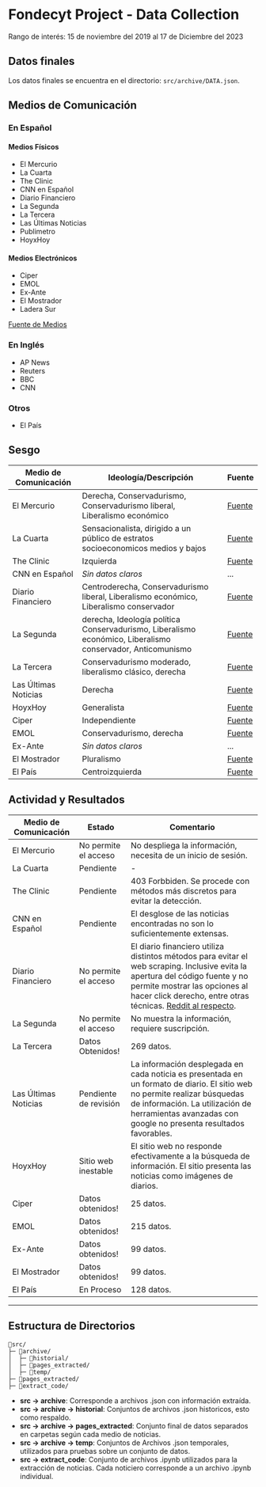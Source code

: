 # Fondecyt Project - Data Collection

Rango de interés: 15 de noviembre del 2019 al 17 de Diciembre del 2023 

## Datos finales

Los datos finales se encuentra en el directorio: `src/archive/DATA.json`.

## Medios de Comunicación

### En Español

#### Medios Físicos

- El Mercurio
- La Cuarta
- The Clinic
- CNN en Español
- Diario Financiero
- La Segunda
- La Tercera
- Las Últimas Noticias
- Publimetro
- HoyxHoy

#### Medios Electrónicos

- Ciper
- EMOL
- Ex-Ante
- El Mostrador
- Ladera Sur

[Fuente de Medios](https://es.wikipedia.org/wiki/Medios_de_comunicaci%C3%B3n_en_Chile#Electr%C3%B3nicos)

### En Inglés

- AP News
- Reuters
- BBC
- CNN

### Otros

- El País

## Sesgo

| Medio de Comunicación | Ideología/Descripción                                                                                      | Fuente                         |
| --------------------- | ---------------------------------------------------------------------------------------------------------- | ------------------------------ |
| El Mercurio           | Derecha, Conservadurismo, Conservadurismo liberal, Liberalismo económico                                   | [Fuente][El Mercurio]          |
| La Cuarta             | Sensacionalista, dirigido a un público de estratos socioeconomicos medios y bajos                          | [Fuente][La Cuarta]            |
| The Clinic            | Izquierda                                                                                                  | [Fuente][The Clinic]           |
| CNN en Español        | _Sin datos claros_                                                                                         | ...                            |
| Diario Financiero     | Centroderecha, Conservadurismo liberal, Liberalismo económico, Liberalismo conservador                     | [Fuente][Diario Financiero]    |
| La Segunda            | derecha, Ideología política Conservadurismo, Liberalismo económico, Liberalismo conservador, Anticomunismo | [Fuente][La Segunda]           |
| La Tercera            | Conservadurismo moderado, liberalismo clásico, derecha                                                     | [Fuente][La Tercera]           |
| Las Últimas Noticias  | Derecha                                                                                                    | [Fuente][Las Ultimas Noticias] |
| HoyxHoy               | Generalista                                                                                                | [Fuente][HoyxHoy]              |
| Ciper                 | Independiente                                                                                              | [Fuente][Ciper]                |
| EMOL                  | Conservadurismo, derecha                                                                                   | [Fuente][EMOL]                 |
| Ex-Ante               | _Sin datos claros_                                                                                         | ...                            |
| El Mostrador          | Pluralismo                                                                                                 | [Fuente][El Mostrador]         |
| El País               | Centroizquierda                                                                                            | [Fuente][El Pais]              |

[El Mostrador]: https://es.wikipedia.org/wiki/El_Mostrador
[La Cuarta]: https://es.wikipedia.org/wiki/La_Cuarta
[The Clinic]: https://es.wikipedia.org/wiki/The_Clinic
[Diario Financiero]: https://es.wikipedia.org/wiki/Diario_Financiero
[La Segunda]: https://es.wikipedia.org/wiki/La_Segunda
[La Tercera]: https://es.wikipedia.org/wiki/La_Tercera
[Las Ultimas Noticias]: https://es.wikipedia.org/wiki/Las_%C3%9Altimas_Noticias
[HoyxHoy]: https://es.wikipedia.org/wiki/HoyxHoy
[Ciper]: https://es.wikipedia.org/wiki/Ciper
[EMOL]: https://es.wikipedia.org/wiki/EMOL
[El Mercurio]: https://es.wikipedia.org/wiki/El_Mercurio
[El Pais]: https://es.wikipedia.org/wiki/El_Pa%C3%ADs

## Actividad y Resultados

| Medio de Comunicación | Estado                | Comentario                                                                                                                                                                                                                                                                                                                  |
| --------------------- | --------------------- | --------------------------------------------------------------------------------------------------------------------------------------------------------------------------------------------------------------------------------------------------------------------------------------------------------------------------- |
| El Mercurio           | No permite el acceso  | No despliega la información, necesita de un inicio de sesión.                                                                                                                                                                                                                                                                 |
| La Cuarta             | Pendiente             | -                                                                                                                                                                                                                                                                                                                           |
| The Clinic            | Pendiente  | 403 Forbbiden. Se procede con métodos más discretos para evitar la detección.                                                                                                                                                                                                                                                                                                              |
| CNN en Español        | Pendiente              | El desglose de las noticias encontradas no son lo suficientemente extensas.                                                                                                                                                                                                                                                 |
| Diario Financiero     | No permite el acceso  | El diario financiero utiliza distintos métodos para evitar el web scraping. Inclusive evita la apertura del código fuente y no permite mostrar las opciones al hacer click derecho, entre otras técnicas. [Reddit al respecto](https://www.reddit.com/r/DataHoarder/comments/17jx5ia/how_are_we_supposed_to_counter_this/). |
| La Segunda            | No permite el acceso  | No muestra la información, requiere suscripción.                                                                                                                                                                                                                                                                            |
| La Tercera            | Datos Obtenidos!      | 269 datos.                                                                                                                                                                                                                                                                                                                   |
| Las Últimas Noticias  | Pendiente de revisión | La información desplegada en cada noticia es presentada en un formato de diario. El sitio web no permite realizar búsquedas de información. La utilización de herramientas avanzadas con google no presenta resultados favorables.                                                                                          |
| HoyxHoy               | Sitio web inestable   | El sitio web no responde efectivamente a la búsqueda de información. El sitio presenta las noticias como imágenes de diarios.                                                                                                                                                                                             |
| Ciper                 | Datos obtenidos!      | 25 datos.                                                                                                                                                                                                                                                                                                                   |
| EMOL                  | Datos obtenidos!      | 215 datos.                                                                                                                                                                                                                                                                                                                  |
| Ex-Ante               | Datos obtenidos!             | 99 datos.                                                                                                                                                                                                                                |
| El Mostrador          | Datos obtenidos!      | 99 datos.                                                                                                                                                                                                                                                                                                                   |
| El País               | En Proceso            | 128 datos.                                                                                                                                                                                                                                                                                                                   |
---
## Estructura de Directorios

```
📁src/
├─ 📁archive/
│  ├─ 📁historial/
│  ├─ 📁pages_extracted/
│  ├─ 📁temp/
├─ 📁pages_extracted/
├─ 📁extract_code/
```

- **src → archive**: Corresponde a archivos .json con información extraída.
- **src → archive → historial**: Conjuntos de archivos .json historicos, esto como respaldo.
- **src → archive → pages_extracted**: Conjunto final de datos separados en carpetas según cada medio de noticias.
- **src → archive → temp**: Conjuntos de Archivos .json temporales, utilizados para pruebas sobre un conjunto de datos.
- **src → extract_code**: Conjunto de archivos .ipynb utilizados para la extracción de noticias. Cada noticiero corresponde a un archivo .ipynb individual.


